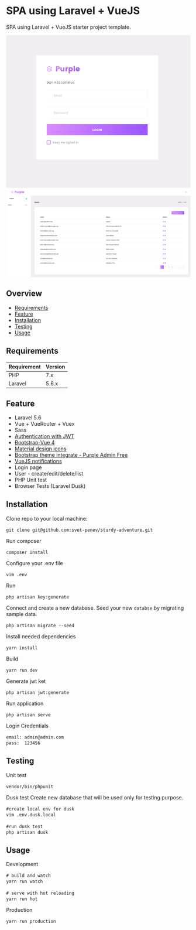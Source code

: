 # SPA using Laravel + VueJS
 SPA using Laravel + VueJS starter project template.
 
![Login Page](https://raw.githubusercontent.com/svet-penev/sturdy-adventure/master/public/img/login.png)
![User Page](https://raw.githubusercontent.com/svet-penev/sturdy-adventure/master/public/img/users.png)

## Overview

  * [Requirements](#requirements)
  * [Feature](#feature)
  * [Installation](#installation)
  * [Testing](#testing)
  * [Usage](#usage)

## Requirements

| Requirement | Version
| :--- | :---
| PHP | 7.x
| Laravel | 5.6.x

## Feature
* Laravel 5.6
* Vue + VueRouter + Vuex
* Sass
* [Authentication with JWT](https://github.com/tymondesigns/jwt-auth/)
* [Bootstrap-Vue 4](https://bootstrap-vue.js.org/)
* [Material design icons](https://materialdesignicons.com/)
* [Bootstrap theme integrate - Purple Admin Free](http://www.bootstrapdash.com/demo/purple-admin-free/index.html)
* [VueJS notifications](https://github.com/euvl/vue-notification/)
* Login page
* User - create/edit/delete/list 
* PHP Unit test
* Browser Tests (Laravel Dusk)

## Installation

Clone repo to your local machine:
```
git clone git@github.com:svet-penev/sturdy-adventure.git
```

Run composer
```
composer install
```

Configure your .env file
```
vim .env
```

Run 
```
php artisan key:generate
```


Connect and create a new database. Seed your new `databse` by migrating sample data.
```
php artisan migrate --seed
```

Install needed dependencies
```
yarn install
```

Build 
```
yarn run dev
```

Generate jwt ket
```
php artisan jwt:generate
```

Run application
```
php artisan serve
```

Login Credentials
```
email: admin@admin.com
pass:  123456
```

## Testing
Unit test
```
vendor/bin/phpunit
```

Dusk test 
Create new database that will be used only for testing purpose.
```
#create local env for dusk
vim .env.dusk.local

#run dusk test
php artisan dusk
```

## Usage
Development
```
# build and watch
yarn run watch

# serve with hot reloading
yarn run hot
```

Production
```
yarn run production
```

